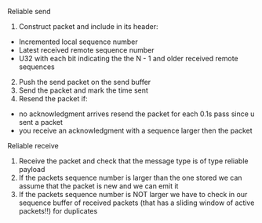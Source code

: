 Reliable send

1. Construct packet and include in its header:
 - Incremented local sequence number
 - Latest received remote sequence number
 - U32 with each bit indicating the the N - 1 and older received remote sequences
2. Push the send packet on the send buffer
3. Send the packet and mark the time sent
4. Resend the packet if:
 - no acknowledgment arrives resend the packet for each 0.1s pass since u sent a packet
 - you receive an acknowledgment with a sequence larger then the packet

Reliable receive

1. Receive the packet and check that the message type is of type reliable payload
2. If the packets sequence number is larger than the one stored we can assume
 that the packet is new and we can emit it
3. If the packets sequence number is NOT larger we have to check in our sequence buffer
 of received packets (that has a sliding window of active packets!!) for duplicates